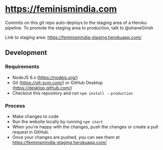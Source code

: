 # https://feminismindia.com

Commits on this git repo auto-deploys to the staging area of a Heroku pipeline.
To promote the staging area to production, talk to @shaneGirish

Link to staging area: https://feminismindia-staging.herokuapp.com/

## Development

### Requirements
* NodeJS 6.x (https://nodejs.org/)
* Git (https://git-scm.com/) or GitHub Desktop (https://desktop.github.com/)
* Checkout this repository and run ```npm install --production```

### Process
* Make changes to code
* Run the website locally by running ```npm start```
* When you're happy with the changes, push the changes or create a pull request in GitHub.
* Once your changes are pushed, you can see them at https://feminismindia-staging.herokuapp.com/
